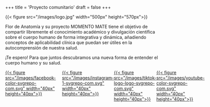 +++
title = 'Proyecto comunitario'
draft = false
+++

{{< figure src="/images/logo.jpg" width="500px" height="570px">}}

<div class="text-box-center">

Flor de Anatomía y su proyecto MOMENTO MATE tiene el objetivo de compartir libremente el conocimiento académico y divulgación científica sobre el cuerpo humano de forma integrativa y dinámica, añadiendo conceptos de aplicabilidad clínica que puedan ser útiles en la autocomprensión de nuestra salud.

¡Te espero! Para que juntos descubramos una nueva forma de entender el cuerpo humano y su salud.

</div>

<div style="display: flex; align-items: flex-start;">
    <div style="flex: 1; margin-right: 20px;">
        <a href="https://www.facebook.com/FlorDeAnatomia" target="_blank" rel="noopener noreferrer">
            {{< figure src="/images/facebook-color-svgrepo-com.svg" width="40px" height="40px">}}
        </a>
    </div>
    <div style="flex:1;">
        <a href="www.instagram.com/flordeanatomia" target="_blank" rel="noopener noreferrer">
            {{< figure src="/images/instagram-1-svgrepo-com.svg" width="40px" height="40px">}}
        </a>
    </div>
    <div style="flex:1;">
        <a href="https://www.tiktok.com/@flor_de_anatomia" target="_blank" rel="noopener noreferrer">
            {{< figure src="/images/tiktok-logo-logo-svgrepo-com.svg" width="40px" height="40px">}}
        </a>
    </div>
    <div style="flex:1;">
        <a href="https://youtube.com/channel/UCttmFf0pB3eHjvZAS8m1eKA" target="_blank" rel="noopener noreferrer">
            {{< figure src="/images/youtube-color-svgrepo-com.svg" width="40px" height="40px">}}
        </a>
    </div>

</div>